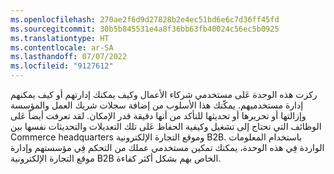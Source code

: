 ```yaml
---
ms.openlocfilehash: 270ae2f6d9d27828b2e4ec51bd6e6c7d36ff45fd
ms.sourcegitcommit: 30b5b845531e4a8f36bb63fb40024c56ec5b0925
ms.translationtype: HT
ms.contentlocale: ar-SA
ms.lasthandoff: 07/07/2022
ms.locfileid: "9127612"
---
```

ركزت هذه الوحدة عَلى مستخدمي شركاء الأعمال وكيف يمكنك إدارتهم أو كيف يمكنهم إدارة مستخدميهم. يمكّنك هذا الأسلوب من إضافة سجلات شريك العمل والمؤسسة وإزالتها أو تحريرها أو تحديثها للتأكد من أنها دقيقة قدر الإمكان. لقد تعرفت أيضاً عَلى الوظائف التي تحتاج إلى تشغيل وكيفية الحفاظ عَلى تلك التعديلات والتحديثات نفسها بين Commerce headquarters وموقع التجارة الإلكترونية B2B. باستخدام المعلومات الواردة فِي هذه الوحدة، يمكنك تمكين مستخدمي عملك من التحكم فِي مؤسستهم وإدارة موقع التجارة الإلكترونية B2B الخاص بهم بشكل أكثر كفاءة.

